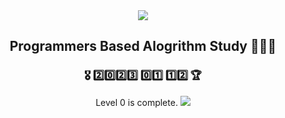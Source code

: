 <div align = "center">
  
  <img src="https://theme.zdassets.com/theme_assets/9483888/f7b9b68643e5a9a3bda6dc5a238152b1d467c9f0.png">

  ## Programmers Based Alogrithm Study 👩🏻‍💻


  ### 🎖 2️⃣0️⃣2️⃣3️⃣ 0️⃣1️⃣ 1️⃣2️⃣ 🏆 
  Level 0 is complete.
  <img src="file:///Users/yangsangchu/Downloads/level0.png">

</div>
